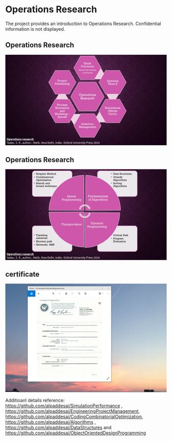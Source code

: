 # Operations Research

The project provides an introduction to Operations Research. Confidential information is not displayed.

## Operations Research
![image](OperationsResearchI.jpg)

## Operations Research
![image](OperationsResearchII.jpg)

## certificate
![image](USCopyrightCertificate.png)

Additioanl details reference: https://github.com/alpaddesai/SimulationPerformance , https://github.com/alpaddesai/EngineeringProjectManagement,  https://github.com/alpaddesai/CodingCombinatorialOptimization, https://github.com/alpaddesai/Algorithms , https://github.com/alpaddesai/DataStructures and https://github.com/alpaddesai/ObjectOrientedDesignProgramming
